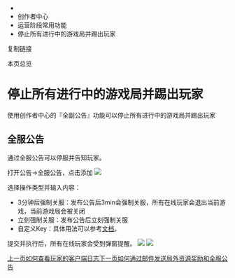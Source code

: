   * [](/)
  * 创作者中心
  * 运营阶段常用功能
  * 停止所有进行中的游戏局并踢出玩家

复制链接

本页总览

# 停止所有进行中的游戏局并踢出玩家

使用创作者中心的『全副公告』功能可以停止所有进行中的游戏局并踢出玩家

## 全服公告[​](/Manual/Developer/OpStage/EndGameRound#全服公告 "全服公告的直接链接")

通过全服公告可以停服并告知玩家。

打开公告→全服公告，点击添加 ![](/assets/images/全服公告-507eebe42d4c53005e02aeb9aa6b2920.png)

选择操作类型并输入内容：

  * 3分钟后强制关服：发布公告后3min会强制关服，所有在线玩家会退出当前游戏，当前游戏局会被关闭
  * 立刻强制关服：发布公告后立刻强制关服
  * 自定义Key：具体用法可以参考[文档](https://doc.sce.xd.com/Manual/Library/GameMsg)。

提交并执行后，所有在线玩家会受到弹窗提醒。
![](/assets/images/执行公告-84803abda839c003f07cb893a4dd752e.png)
![](/assets/images/停服公告-c0ae7a020f9488d0d354852ab67d0c2e.jpg)

[上一页如何查看玩家的客户端日志](/Manual/Developer/OpStage/DevLog)[下一页如何通过邮件发送局外资源奖励和全服公告](/Manual/Developer/OpStage/Mail)


